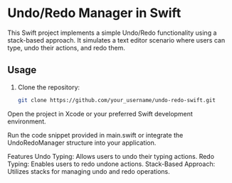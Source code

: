 # Undo/Redo Manager in Swift

This Swift project implements a simple Undo/Redo functionality using a stack-based approach. It simulates a text editor scenario where users can type, undo their actions, and redo them.

## Usage

1. Clone the repository:

   ```bash
   git clone https://github.com/your_username/undo-redo-swift.git
Open the project in Xcode or your preferred Swift development environment.

Run the code snippet provided in main.swift or integrate the UndoRedoManager structure into your application.

Features
Undo Typing: Allows users to undo their typing actions.
Redo Typing: Enables users to redo undone actions.
Stack-Based Approach: Utilizes stacks for managing undo and redo operations.

